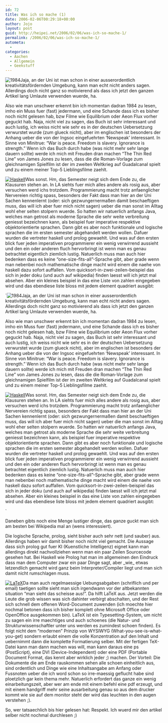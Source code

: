 ```yaml
---
id: 72
title: Was ich so mache (1)
date: 2006-02-06T00:29:18+00:00
author: Jojo
layout: post
guid: http://heipei.net/2006/02/06/was-ich-so-mache-1/
permalink: /2006/02/06/was-ich-so-mache-1/
autometa:
  - 
categories:
  - Aachen
  - Allgemein
  - Geekstuff
---
```

<img src="/weblog/1984.jpg" alt="1984" class="alignleft" />Jaja, an der Uni ist man schon in einer ausserordentlich kreativitätsfördernden Umgebung, kann man echt nicht anders sagen. Allerdings doch nicht ganz so motivierend als dass ich jetzt den ganzen Artikel lang Umlaute verwenden wuerde, ha.
  
Also wie man unschwer erkennt bin ich momentan dadran 1984 zu lesen, imho ein Muss fuer (fast) jedermann, und eine Schande dass ich es bisher noch nicht gelesen hab, bzw Filme wie Equilibrium oder Aeon Flux vorher geguckt hab. Naja, nicht viel zu sagen, das Buch ist sehr interessant und auch lustig, ich weiss nicht wie sehr es in der deutschen Uebersetzung verwurstet wurde (zum glueck nicht), aber im englischen ist besonders der Anhang ueber die von der Ingsoc eingefuehrten &#8216;Newspeak&#8217; interessant. In Sinne von Minitrue: &#8220;War is peace. Freedom is slavery. Ignorance is strength.&#8221; Wenn ich das Buch durch habe (was nicht mehr sehr lange dauern sollte) werde ich mich mit Freuden dran machen &#8220;The Thin Red Line&#8221; von James Jones zu lesen, dass die die Roman-Vorlage zum gleichnamigen Spielfilm ist der im zweiten Weltkrieg auf Guadalcanal spielt und zu einem meiner Top-5 Lieblingsfilme zaehlt.
  
[<img src="/weblog/haskell.png" alt="Haskell" class="alignleft" />](http://www.haskell.org/haskellwiki/Haskell)Was sonst. Hm, das Semester neigt sich dem Ende zu, die Klausuren stehen an. In LA siehts fuer mich alles andere als rosig aus, aber versuchen werd ichs trotzdem. Programmierung macht trotz anfaenglicher Nervereien richtig spass, besonders der Fakt dass man hier an der Uni Sachen kennenlernt (oder: sich gezwungernermaßen damit beschaeftigen muss, das will ich aber fuer mich nicht sagen) ueber die man sonst im Alltag wohl eher selten stolpern wuerde. <!--more-->So hatten wir natuerlich anfangs Java, welches man getrost als moderne Sprache die sehr weite verbreitung geniesst bezeichnen kann, als beispiel fuer imperative respektive objektorientierte sprachen. Dann gibt es aber noch funktionale und logische sprachen die im ersten semester abgehandelt werden wollen. Dafuer wurden die vertreter haskell und prolog gewaehlt. Und was auf den ersten blick fuer jeden imperativen programmierer ein wenig verwirrend aussieht und den ein oder anderen fluch hervorbringt ist wenn man es genau betrachtet eigentlich ziemlich lustig. Natuerlich muss man auch hier bedenken dass es keine &#8220;one-size-fits-all&#8221;-Sprache gibt, aber grade wenn man nebenbei noch mathematische dinge macht wird einem die naehe von haskell dazu sofort auffallen. Vom quicksort-in-zwei-zeilen-beispiel das sich in jeder doku (und auch auf wikipedia) finden laesst will ich jetzt mal absehen. Aber ein kleines beispiel in das eine Liste von zahlen eingegeben wird und das ebendiese liste bloss mit jedem element quadriert ausgibt:


  
`<img src="/weblog/1984.jpg" alt="1984" class="alignleft" />Jaja, an der Uni ist man schon in einer ausserordentlich kreativitätsfördernden Umgebung, kann man echt nicht anders sagen. Allerdings doch nicht ganz so motivierend als dass ich jetzt den ganzen Artikel lang Umlaute verwenden wuerde, ha.
  
Also wie man unschwer erkennt bin ich momentan dadran 1984 zu lesen, imho ein Muss fuer (fast) jedermann, und eine Schande dass ich es bisher noch nicht gelesen hab, bzw Filme wie Equilibrium oder Aeon Flux vorher geguckt hab. Naja, nicht viel zu sagen, das Buch ist sehr interessant und auch lustig, ich weiss nicht wie sehr es in der deutschen Uebersetzung verwurstet wurde (zum glueck nicht), aber im englischen ist besonders der Anhang ueber die von der Ingsoc eingefuehrten &#8216;Newspeak&#8217; interessant. In Sinne von Minitrue: &#8220;War is peace. Freedom is slavery. Ignorance is strength.&#8221; Wenn ich das Buch durch habe (was nicht mehr sehr lange dauern sollte) werde ich mich mit Freuden dran machen &#8220;The Thin Red Line&#8221; von James Jones zu lesen, dass die die Roman-Vorlage zum gleichnamigen Spielfilm ist der im zweiten Weltkrieg auf Guadalcanal spielt und zu einem meiner Top-5 Lieblingsfilme zaehlt.
  
[<img src="/weblog/haskell.png" alt="Haskell" class="alignleft" />](http://www.haskell.org/haskellwiki/Haskell)Was sonst. Hm, das Semester neigt sich dem Ende zu, die Klausuren stehen an. In LA siehts fuer mich alles andere als rosig aus, aber versuchen werd ichs trotzdem. Programmierung macht trotz anfaenglicher Nervereien richtig spass, besonders der Fakt dass man hier an der Uni Sachen kennenlernt (oder: sich gezwungernermaßen damit beschaeftigen muss, das will ich aber fuer mich nicht sagen) ueber die man sonst im Alltag wohl eher selten stolpern wuerde. <!--more-->So hatten wir natuerlich anfangs Java, welches man getrost als moderne Sprache die sehr weite verbreitung geniesst bezeichnen kann, als beispiel fuer imperative respektive objektorientierte sprachen. Dann gibt es aber noch funktionale und logische sprachen die im ersten semester abgehandelt werden wollen. Dafuer wurden die vertreter haskell und prolog gewaehlt. Und was auf den ersten blick fuer jeden imperativen programmierer ein wenig verwirrend aussieht und den ein oder anderen fluch hervorbringt ist wenn man es genau betrachtet eigentlich ziemlich lustig. Natuerlich muss man auch hier bedenken dass es keine &#8220;one-size-fits-all&#8221;-Sprache gibt, aber grade wenn man nebenbei noch mathematische dinge macht wird einem die naehe von haskell dazu sofort auffallen. Vom quicksort-in-zwei-zeilen-beispiel das sich in jeder doku (und auch auf wikipedia) finden laesst will ich jetzt mal absehen. Aber ein kleines beispiel in das eine Liste von zahlen eingegeben wird und das ebendiese liste bloss mit jedem element quadriert ausgibt:


  
` 
  
Daneben gibts noch eine Menge lustiger dinge, das ganze guckt man sich am besten bei Wikipedia mal an (wens interessiert).
  
Die logische Sprache, prolog, sieht bisher auch sehr nett (und sauber) aus. Allerdings haben wir damit bisher noch nicht viel gemacht. Die Aussage dass sich prolog gut fuer KI (Kuenstliche Intelligenz) eignet kann man allerdings direkt nachvollziehen wenn man ein paar Zeilen Sourcecode gesehen hat. Bei Haskell wie Prolog hat man im allgemeinen den Eindruck dass man dem Computer zwar ein paar Dinge sagt, aber \_wie\_ etwas letzendlich gemacht wird ganz beim Interpreter/Compiler liegt und man sich damit nicht rumschlagen muss.
  
[<img src="/weblog/latex.png" alt="LaTeX" class="alignleft" />](http://www.latex-project.org/)Da man auch regelmaessige Uebungsabgaben (schriflich und per email) taetigen sollte sieht man sich irgendwann vor der altbekannten situation &#8220;man sieht das scheisse aus!&#8221;. Da hilft LaTeX aus. Jetzt werden die Leute die grob wissen was sich dahinter verbirgt abschalten, und der Rest sich schnell dem offenen Word-Document zuwenden (ich moechte hier nochmal betonen dass ich bisher komplett ohne Microsoft Office oder OpenOffice ausgekommen bin). LaTeX ist ein Typesetting-System, um nicht zu sagen ein irre maechtiges und auch schoenes (die Natur- und Strukturwissenschaftler unter uns werden es zumindest schoen finden). Es folgt nicht dem &#8220;modernen&#8221; Prinzip von WYSIWYG (What-you-see-is-what-you-get) sondern erlaubt einem die volle Konzentration auf den Inhalt und uebernimmt dann die komplette Formatierung selber. Mit der fertigen TeX-Datei kann man dann machen was will, man kann daraus eine ps (PostScript), eine DVI (Device-Independent) oder eine PDF (Portable Document Format, das kennt aber wirklich jeder ;) machen. Der Vorteil: Die Dokumente die am Ende rauskommen sehen alle schoen einheitlich aus, sind ordentlich und Dinge wie eine Inhaltsangabe am Anfang oder Fussnoten ueber die ich word schon so irre-maessig geflucht habe sind ploetzlich gar kein thema mehr. Natuerlich erfordert das ganze ein wenig einarbeitungszeit, aber wer am ende mit einem befehl eine pdf erzeugt, und mit einem handgriff mehr seine ausarbeitung genau so aus dem drucker kommt wie sie auf dem monitor steht der wird das leuchten in den augen verstehen ;).
  
So, wer tatsaechlich bis hier gelesen hat: Respekt. Ich wuerd mir den artikel selber nicht nochmal durchlesen ;)
